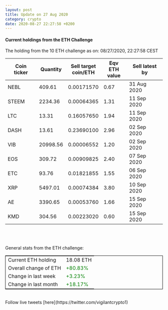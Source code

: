 ```yaml
---
layout: post
title: Update on 27 Aug 2020
category: crypto
date: 2020-08-27 22:27:58 +0200
---
```

<!-- Global site tag (gtag.js) - Google Analytics -->
<script async src="https://www.googletagmanager.com/gtag/js?id=UA-103831149-5"></script>
<script>
  window.dataLayer = window.dataLayer || [];
  function gtag(){dataLayer.push(arguments);}
  gtag('js', new Date());

  gtag('config', 'UA-103831149-5');
</script>


#### Current holdings from the ETH Challenge

The holding from the 10 ETH challenge as on: 08/27/2020, 22:27:58 CEST

|Coin ticker|Quantity|Sell target<br>coin/ETH|Eqv ETH<br>value|Sell latest by|
|-----------|--------|-----------|-----------|--------------|
NEBL|409.61|  0.00171570|0.67|31 Aug 2020|
STEEM|2234.36|  0.00064365|1.31|11 Sep 2020|
LTC|13.31|  0.16057650|1.94|11 Sep 2020|
DASH|13.61|  0.23690100|2.96|02 Sep 2020|
VIB|20998.56|  0.00006552|1.20|02 Sep 2020|
EOS|309.72|  0.00909825|2.40|07 Sep 2020|
ETC|93.76|  0.01821855|1.55|06 Sep 2020|
XRP|5497.01|  0.00074384|3.80|10 Sep 2020|
AE|3390.65|  0.00053760|1.66|15 Sep 2020|
KMD|304.56|  0.00223020|0.60|15 Sep 2020|

<br>
<br>
<br>
General stats from the ETH challenge:

<table style="border:1px solid black;margin-left:auto;margin-right:auto;">
	<tbody>
	<tr>
		<td>Current ETH holding</td>
		<td>     18.08 ETH</td>
	</tr>
	<tr>
		<td>Overall change of ETH</td>
		<td><font color="green">+80.83%</font></td>
	</tr>
	<tr>
		<td>Change in last week</td>
		<td><font color="green">+3.23%</font></td>
	</tr>
	<tr>
		<td>Change in last month</td>
		<td><font color="green">+18.17%</font></td>
	</tr>
	</tbody>
</table>

<br>
Follow live tweets [here](https://twitter.com/vigilantcrypto1)
<br>
<br>
